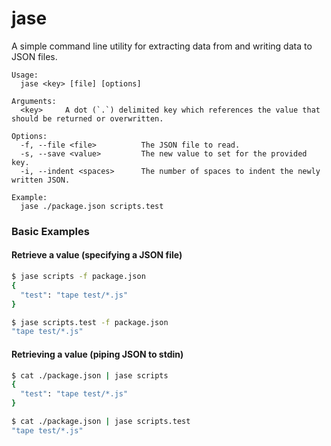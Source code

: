jase
====

A simple command line utility for extracting data from and writing data to JSON files.

```
Usage:
  jase <key> [file] [options]

Arguments:
  <key>     A dot (`.`) delimited key which references the value that should be returned or overwritten.

Options:
  -f, --file <file>          The JSON file to read.
  -s, --save <value>         The new value to set for the provided key.
  -i, --indent <spaces>      The number of spaces to indent the newly written JSON.

Example:
  jase ./package.json scripts.test

```

### Basic Examples

#### Retrieve a value (specifying a JSON file)
```bash
$ jase scripts -f package.json
{
  "test": "tape test/*.js"
}

$ jase scripts.test -f package.json
"tape test/*.js"
```

#### Retrieving a value (piping JSON to stdin)
```bash
$ cat ./package.json | jase scripts
{
  "test": "tape test/*.js"
}

$ cat ./package.json | jase scripts.test
"tape test/*.js"
```